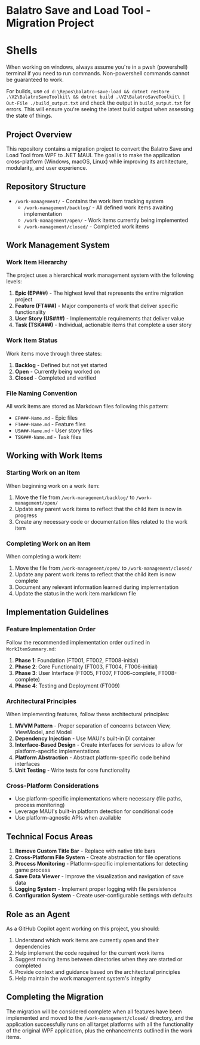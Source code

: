 # Balatro Save and Load Tool - Migration Project

# Shells

When working on windows, always assume you're in a pwsh (powershell) terminal if you need to run commands. Non-powershell commands cannot be guaranteed to work.

For builds, use `cd d:\Repos\balatro-save-load && dotnet restore .\V2\BalatroSaveToolkit\ && dotnet build .\V2\BalatroSaveToolkit\ | Out-File ./build_output.txt` and check the output in `build_output.txt` for errors. This will ensure you're seeing the latest build output when assessing the state of things.

## Project Overview

This repository contains a migration project to convert the Balatro Save and Load Tool from WPF to .NET MAUI. The goal is to make the application cross-platform (Windows, macOS, Linux) while improving its architecture, modularity, and user experience.

## Repository Structure

- `/work-management/` - Contains the work item tracking system
  - `/work-management/backlog/` - All defined work items awaiting implementation
  - `/work-management/open/` - Work items currently being implemented
  - `/work-management/closed/` - Completed work items

## Work Management System

### Work Item Hierarchy

The project uses a hierarchical work management system with the following levels:

1. **Epic (EP###)** - The highest level that represents the entire migration project
2. **Feature (FT###)** - Major components of work that deliver specific functionality
3. **User Story (US###)** - Implementable requirements that deliver value
4. **Task (TSK###)** - Individual, actionable items that complete a user story

### Work Item Status

Work items move through three states:

1. **Backlog** - Defined but not yet started
2. **Open** - Currently being worked on
3. **Closed** - Completed and verified

### File Naming Convention

All work items are stored as Markdown files following this pattern:
- `EP###-Name.md` - Epic files
- `FT###-Name.md` - Feature files
- `US###-Name.md` - User story files
- `TSK###-Name.md` - Task files

## Working with Work Items

### Starting Work on an Item

When beginning work on a work item:

1. Move the file from `/work-management/backlog/` to `/work-management/open/`
2. Update any parent work items to reflect that the child item is now in progress
3. Create any necessary code or documentation files related to the work item

### Completing Work on an Item

When completing a work item:

1. Move the file from `/work-management/open/` to `/work-management/closed/`
2. Update any parent work items to reflect that the child item is now complete
3. Document any relevant information learned during implementation
4. Update the status in the work item markdown file

## Implementation Guidelines

### Feature Implementation Order

Follow the recommended implementation order outlined in `WorkItemSummary.md`:

1. **Phase 1**: Foundation (FT001, FT002, FT008-initial)
2. **Phase 2**: Core Functionality (FT003, FT004, FT006-initial)
3. **Phase 3**: User Interface (FT005, FT007, FT006-complete, FT008-complete)
4. **Phase 4**: Testing and Deployment (FT009)

### Architectural Principles

When implementing features, follow these architectural principles:

1. **MVVM Pattern** - Proper separation of concerns between View, ViewModel, and Model
2. **Dependency Injection** - Use MAUI's built-in DI container
3. **Interface-Based Design** - Create interfaces for services to allow for platform-specific implementations
4. **Platform Abstraction** - Abstract platform-specific code behind interfaces
5. **Unit Testing** - Write tests for core functionality

### Cross-Platform Considerations

- Use platform-specific implementations where necessary (file paths, process monitoring)
- Leverage MAUI's built-in platform detection for conditional code
- Use platform-agnostic APIs when available

## Technical Focus Areas

1. **Remove Custom Title Bar** - Replace with native title bars
2. **Cross-Platform File System** - Create abstraction for file operations
3. **Process Monitoring** - Platform-specific implementations for detecting game process
4. **Save Data Viewer** - Improve the visualization and navigation of save data
5. **Logging System** - Implement proper logging with file persistence
6. **Configuration System** - Create user-configurable settings with defaults

## Role as an Agent

As a GitHub Copilot agent working on this project, you should:

1. Understand which work items are currently open and their dependencies
2. Help implement the code required for the current work items
3. Suggest moving items between directories when they are started or completed
4. Provide context and guidance based on the architectural principles
5. Help maintain the work management system's integrity

## Completing the Migration

The migration will be considered complete when all features have been implemented and moved to the `/work-management/closed/` directory, and the application successfully runs on all target platforms with all the functionality of the original WPF application, plus the enhancements outlined in the work items.